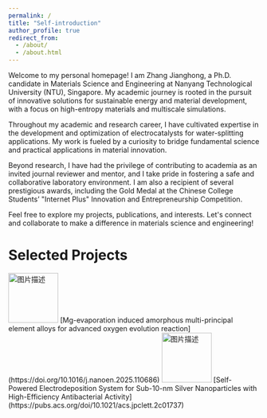 ```yaml
---
permalink: /
title: "Self-introduction"
author_profile: true
redirect_from: 
  - /about/
  - /about.html
---
```

Welcome to my personal homepage! I am Zhang Jianghong, a Ph.D. candidate in Materials Science and Engineering at Nanyang Technological University (NTU), Singapore. My academic journey is rooted in the pursuit of innovative solutions for sustainable energy and material development, with a focus on high-entropy materials and multiscale simulations.

Throughout my academic and research career, I have cultivated expertise in the development and optimization of electrocatalysts for water-splitting applications. My work is fueled by a curiosity to bridge fundamental science and practical applications in material innovation.

Beyond research, I have had the privilege of contributing to academia as an invited journal reviewer and mentor, and I take pride in fostering a safe and collaborative laboratory environment. I am also a recipient of several prestigious awards, including the Gold Medal at the Chinese College Students’ "Internet Plus" Innovation and Entrepreneurship Competition.

Feel free to explore my projects, publications, and interests. Let's connect and collaborate to make a difference in materials science and engineering!

Selected Projects
======
<img src="https://github.com/user-attachments/assets/64ddebb5-378f-42ab-93fe-1428ea8c3863" alt="图片描述" width="100"/>
[Mg-evaporation induced amorphous multi-principal element alloys for advanced oxygen evolution reaction]
(https://doi.org/10.1016/j.nanoen.2025.110686)

<img src="https://github.com/user-attachments/assets/64ddebb5-378f-42ab-93fe-1428ea8c3863" alt="图片描述" width="100"/>
[Self-Powered Electrodeposition System for Sub-10-nm Silver Nanoparticles with High-Efficiency Antibacterial Activity](https://pubs.acs.org/doi/10.1021/acs.jpclett.2c01737)



